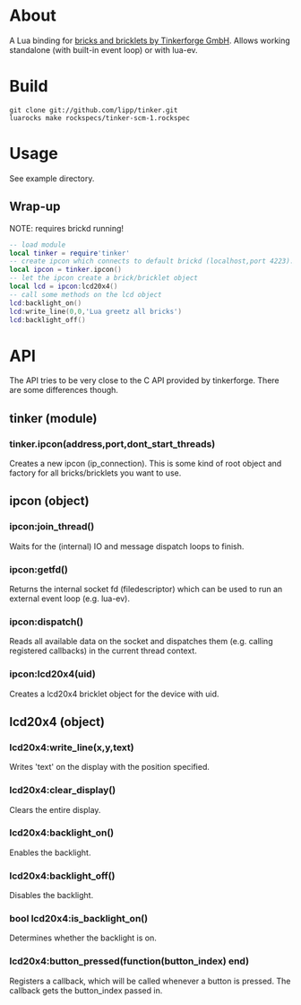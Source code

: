 # About

A Lua binding for [bricks and bricklets by Tinkerforge
GmbH](http://www.tinkerforge.com/). Allows working standalone (with
built-in event loop) or with lua-ev.

# Build

```shell 
git clone git://github.com/lipp/tinker.git
luarocks make rockspecs/tinker-scm-1.rockspec 
```

# Usage

See example directory.


## Wrap-up

NOTE: requires brickd running!

```lua
-- load module
local tinker = require'tinker'
-- create ipcon which connects to default brickd (localhost,port 4223).
local ipcon = tinker.ipcon()
-- let the ipcon create a brick/bricklet object
local lcd = ipcon:lcd20x4()
-- call some methods on the lcd object
lcd:backlight_on()
lcd:write_line(0,0,'Lua greetz all bricks')
lcd:backlight_off()
```

# API

The API tries to be very close to the C API provided by
tinkerforge. There are some differences though. 

## tinker (module)

### tinker.ipcon(address,port,dont_start_threads)

Creates a new ipcon (ip_connection). This is some kind of root object
and factory for all bricks/bricklets you want to use.

## ipcon (object)

### ipcon:join_thread()

Waits for the (internal) IO and message dispatch loops to finish.

### ipcon:getfd()

Returns the internal socket fd (filedescriptor) which can be used to
run an external event loop (e.g. lua-ev).

### ipcon:dispatch()

Reads all available data on the socket and dispatches them
(e.g. calling registered callbacks) in the current thread context.

### ipcon:lcd20x4(uid)

Creates a lcd20x4 bricklet object for the device with uid.

## lcd20x4 (object)

### lcd20x4:write_line(x,y,text)

Writes 'text' on the display with the position specified.

### lcd20x4:clear_display()

Clears the entire display.

### lcd20x4:backlight_on()

Enables the backlight.

### lcd20x4:backlight_off()

Disables the backlight.

### bool lcd20x4:is_backlight_on()

Determines whether the backlight is on.

### lcd20x4:button_pressed(function(button_index) end)

Registers a callback, which will be called whenever a button is
pressed. The callback gets the button_index passed in.




